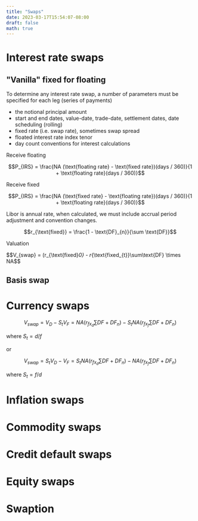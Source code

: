 ```yaml
---
title: "Swaps"
date: 2023-03-17T15:54:07-08:00
draft: false
math: true
---
```


# Interest rate swaps

## "Vanilla" fixed for floating
To determine any interest rate swap, a number of parameters must be specified for each leg (series of payments)

- the notional principal amount
- start and end dates, value-date, trade-date,  settlement dates, date scheduling (rolling)
- fixed rate (i.e. swap rate), sometimes swap spread
- floated interest rate index tenor
- day count conventions for interest calculations

Receive floating

$$P_{IRS} = \frac{NA (\text{floating rate} - \text{fixed rate})(days / 360)}{1 + \text{floating rate}(days / 360)}$$

Receive fixed

$$P_{IRS} = \frac{NA (\text{fixed rate} - \text{floating rate})(days / 360)}{1 + \text{floating rate}(days / 360)}$$

Libor is annual rate, when calculated, we must include accrual period adjustment and convention changes.

$$r_{\text{fixed}} = \frac{1 - \text{DF}_{n}}{\sum \text{DF}}$$

Valuation

$$V_{swap} = (r_{\text{fixed}_0} - r_{\text{fixed_{t}}\sum\text{DF} \times NA$$

## Basis swap
# Currency swaps

$$V_{swap} = V_{D} - S_{t} V_{F} = NA(r_{fx_d} \sum DF + DF_{n}) - S_{t}NA(r_{fx_f} \sum DF + DF_{n})$$

where $S_{t} = d/f$

or 

$$V_{swap} = S_{t} V_{D} - V_{F} = S_{t}NA(r_{fx_d} \sum DF + DF_{n}) - NA(r_{fx_f} \sum DF + DF_{n})$$

where $S_{t} = f/d$

# Inflation swaps
# Commodity swaps
# Credit default swaps
# Equity swaps
# Swaption